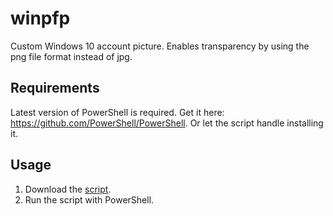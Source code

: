# winpfp
Custom Windows 10 account picture. Enables transparency by using the png file format instead of jpg.
## Requirements
Latest version of PowerShell is required.
Get it here: https://github.com/PowerShell/PowerShell.
Or let the script handle installing it.
## Usage
1. Download the <a href="https://raw.githubusercontent.com/huben1337/winpfp/main/Custom-Profilepicture.ps1" download>script</a>.
2. Run the script with PowerShell.
